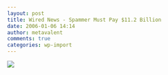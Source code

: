 ```yaml
---
layout: post
title: Wired News - Spammer Must Pay $11.2 Billion
date: 2006-01-06 14:14
author: metavalent
comments: true
categories: wp-import
---
```

<!--Lead Photo --><a href="http://www.wired.com/news/politics/0,69966-0.html?tw=rss.index"><img src="https://web.archive.org/web/*/http://awebcamdarkly.com/"s only symbolic and spammers know that getting hit like this is about as likely as winning the lottery, so there is really no deterrent value to this at all.
